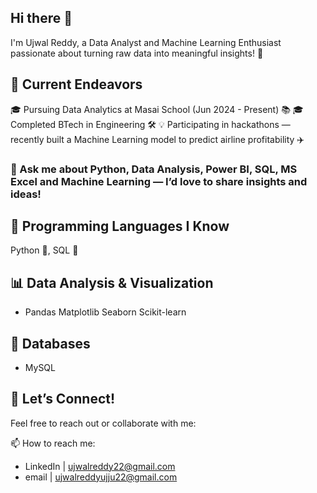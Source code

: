 ## Hi there 👋

I'm Ujwal Reddy, a Data Analyst and Machine Learning Enthusiast passionate about turning raw data into meaningful insights! 🚀

## 🌱 Current Endeavors
🎓 Pursuing Data Analytics at Masai School (Jun 2024 - Present) 📚
🎓 Completed BTech in Engineering 🛠️
💡 Participating in hackathons — recently built a Machine Learning model to predict airline profitability ✈️

### 💬 Ask me about Python, Data Analysis, Power BI, SQL, MS Excel and Machine Learning — I’d love to share insights and ideas!

## 🔧 Programming Languages I Know
Python 🐍, SQL 💾

## 📊 Data Analysis & Visualization
- Pandas Matplotlib Seaborn Scikit-learn

## 📂 Databases
- MySQL

## 🌱 Let’s Connect!
Feel free to reach out or collaborate with me:

📫 How to reach me: 
- LinkedIn | ujwalreddy22@gmail.com
- email | ujwalreddyujju22@gmail.com
